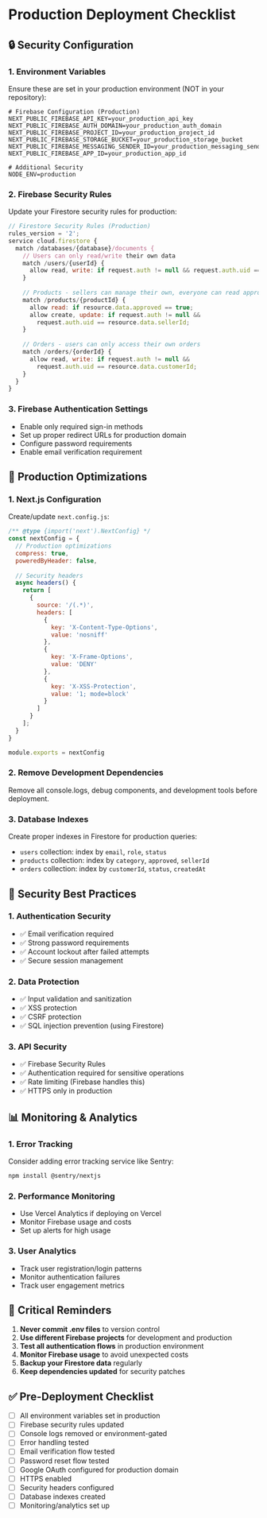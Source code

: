 # Production Deployment Checklist

## 🔒 Security Configuration

### 1. Environment Variables
Ensure these are set in your production environment (NOT in your repository):

```env
# Firebase Configuration (Production)
NEXT_PUBLIC_FIREBASE_API_KEY=your_production_api_key
NEXT_PUBLIC_FIREBASE_AUTH_DOMAIN=your_production_auth_domain
NEXT_PUBLIC_FIREBASE_PROJECT_ID=your_production_project_id
NEXT_PUBLIC_FIREBASE_STORAGE_BUCKET=your_production_storage_bucket
NEXT_PUBLIC_FIREBASE_MESSAGING_SENDER_ID=your_production_messaging_sender_id
NEXT_PUBLIC_FIREBASE_APP_ID=your_production_app_id

# Additional Security
NODE_ENV=production
```

### 2. Firebase Security Rules
Update your Firestore security rules for production:

```javascript
// Firestore Security Rules (Production)
rules_version = '2';
service cloud.firestore {
  match /databases/{database}/documents {
    // Users can only read/write their own data
    match /users/{userId} {
      allow read, write: if request.auth != null && request.auth.uid == userId;
    }
    
    // Products - sellers can manage their own, everyone can read approved ones
    match /products/{productId} {
      allow read: if resource.data.approved == true;
      allow create, update: if request.auth != null && 
        request.auth.uid == resource.data.sellerId;
    }
    
    // Orders - users can only access their own orders
    match /orders/{orderId} {
      allow read, write: if request.auth != null && 
        request.auth.uid == resource.data.customerId;
    }
  }
}
```

### 3. Firebase Authentication Settings
- Enable only required sign-in methods
- Set up proper redirect URLs for production domain
- Configure password requirements
- Enable email verification requirement

## 🚀 Production Optimizations

### 1. Next.js Configuration
Create/update `next.config.js`:

```javascript
/** @type {import('next').NextConfig} */
const nextConfig = {
  // Production optimizations
  compress: true,
  poweredByHeader: false,
  
  // Security headers
  async headers() {
    return [
      {
        source: '/(.*)',
        headers: [
          {
            key: 'X-Content-Type-Options',
            value: 'nosniff'
          },
          {
            key: 'X-Frame-Options',
            value: 'DENY'
          },
          {
            key: 'X-XSS-Protection',
            value: '1; mode=block'
          }
        ]
      }
    ];
  }
}

module.exports = nextConfig
```

### 2. Remove Development Dependencies
Remove all console.logs, debug components, and development tools before deployment.

### 3. Database Indexes
Create proper indexes in Firestore for production queries:
- `users` collection: index by `email`, `role`, `status`
- `products` collection: index by `category`, `approved`, `sellerId`
- `orders` collection: index by `customerId`, `status`, `createdAt`

## 🔐 Security Best Practices

### 1. Authentication Security
- ✅ Email verification required
- ✅ Strong password requirements
- ✅ Account lockout after failed attempts
- ✅ Secure session management

### 2. Data Protection
- ✅ Input validation and sanitization
- ✅ XSS protection
- ✅ CSRF protection
- ✅ SQL injection prevention (using Firestore)

### 3. API Security
- ✅ Firebase Security Rules
- ✅ Authentication required for sensitive operations
- ✅ Rate limiting (Firebase handles this)
- ✅ HTTPS only in production

## 📊 Monitoring & Analytics

### 1. Error Tracking
Consider adding error tracking service like Sentry:

```bash
npm install @sentry/nextjs
```

### 2. Performance Monitoring
- Use Vercel Analytics if deploying on Vercel
- Monitor Firebase usage and costs
- Set up alerts for high usage

### 3. User Analytics
- Track user registration/login patterns
- Monitor authentication failures
- Track user engagement metrics

## 🚨 Critical Reminders

1. **Never commit .env files** to version control
2. **Use different Firebase projects** for development and production
3. **Test all authentication flows** in production environment
4. **Monitor Firebase usage** to avoid unexpected costs
5. **Backup your Firestore data** regularly
6. **Keep dependencies updated** for security patches

## ✅ Pre-Deployment Checklist

- [ ] All environment variables set in production
- [ ] Firebase security rules updated
- [ ] Console logs removed or environment-gated
- [ ] Error handling tested
- [ ] Email verification flow tested
- [ ] Password reset flow tested
- [ ] Google OAuth configured for production domain
- [ ] HTTPS enabled
- [ ] Security headers configured
- [ ] Database indexes created
- [ ] Monitoring/analytics set up